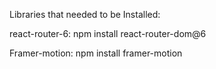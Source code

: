Libraries that needed to be Installed:

react-router-6:
npm install react-router-dom@6

Framer-motion:
npm install framer-motion
